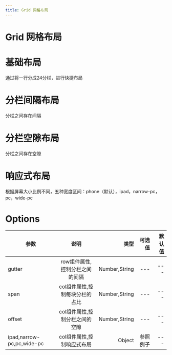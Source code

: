 ```yaml
---
title: Grid 网格布局
---
```


# Grid 网格布局

# 基础布局

通过将一行分成24分栏，进行快捷布局

<ClientOnly>
 <grid-demos-1></grid-demos-1>
</ClientOnly>

# 分栏间隔布局

分栏之间存在间隔

<ClientOnly>
 <grid-demos-2></grid-demos-2>
</ClientOnly>

# 分栏空隙布局

分栏之间存在空隙

<ClientOnly>
 <grid-demos-3></grid-demos-3>
</ClientOnly>

# 响应式布局

根据屏幕大小比例不同，五种宽度区间：phone（默认），ipad，narrow-pc，pc，wide-pc

<ClientOnly>
 <grid-demos-4></grid-demos-4>
</ClientOnly>

# Options

参数|说明|类型|可选值|默认值
---|:--:|---:|---:|---:
gutter|row组件属性,控制分栏之间的间隔|Number,String|---|---
span|col组件属性,控制每块分栏的占比|Number,String|---|---
offset|col组件属性,控制分栏之间的空隙|Number,String|---|---
ipad,narrow-pc,pc,wide-pc|col组件属性,控制响应式布局|Object|参照例子|---

